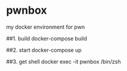 # pwnbox
my docker environment for pwn

##1. build
docker-compose build

##2. start
docker-compose up

##3. get shell
docker exec -it pwnbox /bin/zsh
